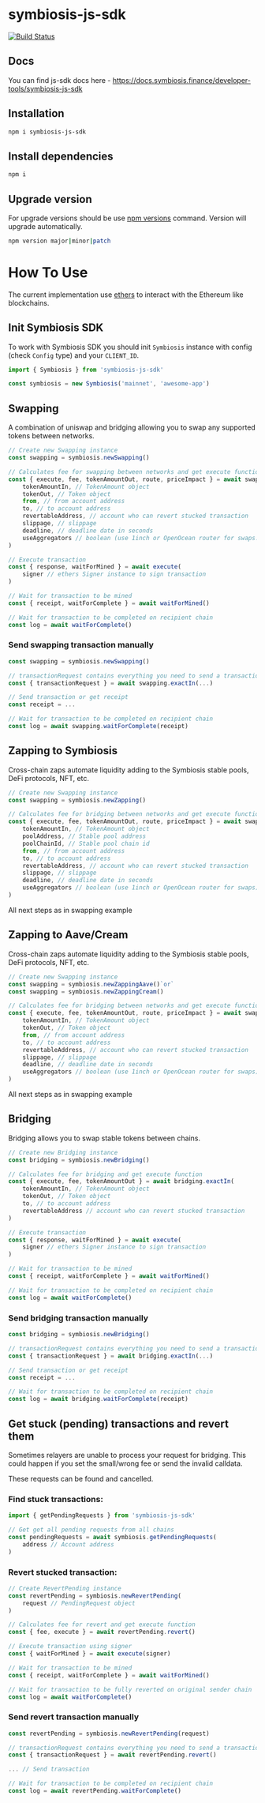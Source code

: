 # symbiosis-js-sdk

[![Build Status](https://drone.symbiosis.finance/api/badges/symbiosis-finance/sdk/status.svg)](https://drone.symbiosis.finance/symbiosis-finance/sdk)

## Docs

You can find js-sdk docs here - https://docs.symbiosis.finance/developer-tools/symbiosis-js-sdk

## Installation

```bash
npm i symbiosis-js-sdk
```

## Install dependencies

```bash
npm i
```

## Upgrade version

For upgrade versions should be use [npm versions](https://docs.npmjs.com/cli/v8/commands/npm-version) command. Version will upgrade automatically.

```bash
npm version major|minor|patch
```

# How To Use

The current implementation use [ethers](https://docs.ethers.io/v5/) to interact with the Ethereum like blockchains.

## Init Symbiosis SDK

To work with Symbiosis SDK you should init `Symbiosis` instance with config (check `Config` type) and your `CLIENT_ID`.

```ts
import { Symbiosis } from 'symbiosis-js-sdk'

const symbiosis = new Symbiosis('mainnet', 'awesome-app')
```

## Swapping

A combination of uniswap and bridging allowing you to swap any supported tokens between networks.

```ts
// Create new Swapping instance
const swapping = symbiosis.newSwapping()

// Calculates fee for swapping between networks and get execute function
const { execute, fee, tokenAmountOut, route, priceImpact } = await swapping.exactIn(
    tokenAmountIn, // TokenAmount object
    tokenOut, // Token object
    from, // from account address
    to, // to account address
    revertableAddress, // account who can revert stucked transaction
    slippage, // slippage
    deadline, // deadline date in seconds
    useAggregators // boolean (use 1inch or OpenOcean router for swaps. default = true)
)

// Execute transaction
const { response, waitForMined } = await execute(
    signer // ethers Signer instance to sign transaction
)

// Wait for transaction to be mined
const { receipt, waitForComplete } = await waitForMined()

// Wait for transaction to be completed on recipient chain
const log = await waitForComplete()
```

### Send swapping transaction manually

```ts
const swapping = symbiosis.newSwapping()

// transactionRequest contains everything you need to send a transaction by yourself
const { transactionRequest } = await swapping.exactIn(...)

// Send transaction or get receipt
const receipt = ...

// Wait for transaction to be completed on recipient chain
const log = await swapping.waitForComplete(receipt)
```

## Zapping to Symbiosis

Cross-chain zaps automate liquidity adding to the Symbiosis stable pools, DeFi protocols, NFT, etc.

```ts
// Create new Swapping instance
const swapping = symbiosis.newZapping()

// Calculates fee for bridging between networks and get execute function
const { execute, fee, tokenAmountOut, route, priceImpact } = await swapping.exactIn(
    tokenAmountIn, // TokenAmount object
    poolAddress, // Stable pool address
    poolChainId, // Stable pool chain id
    from, // from account address
    to, // to account address
    revertableAddress, // account who can revert stucked transaction
    slippage, // slippage
    deadline, // deadline date in seconds
    useAggregators // boolean (use 1inch or OpenOcean router for swaps)
)
```

All next steps as in swapping example

## Zapping to Aave/Cream

Cross-chain zaps automate liquidity adding to the Symbiosis stable pools, DeFi protocols, NFT, etc.

```ts
// Create new Swapping instance
const swapping = symbiosis.newZappingAave()`or`
const swapping = symbiosis.newZappingCream()

// Calculates fee for bridging between networks and get execute function
const { execute, fee, tokenAmountOut, route, priceImpact } = await swapping.exactIn(
    tokenAmountIn, // TokenAmount object
    tokenOut, // Token object
    from, // from account address
    to, // to account address
    revertableAddress, // account who can revert stucked transaction
    slippage, // slippage
    deadline, // deadline date in seconds
    useAggregators // boolean (use 1inch or OpenOcean router for swaps)
)
```

All next steps as in swapping example

## Bridging

Bridging allows you to swap stable tokens between chains.

```ts
// Create new Bridging instance
const bridging = symbiosis.newBridging()

// Calculates fee for bridging and get execute function
const { execute, fee, tokenAmountOut } = await bridging.exactIn(
    tokenAmountIn, // TokenAmount object
    tokenOut, // Token object
    to, // to account address
    revertableAddress // account who can revert stucked transaction
)

// Execute transaction
const { response, waitForMined } = await execute(
    signer // ethers Signer instance to sign transaction
)

// Wait for transaction to be mined
const { receipt, waitForComplete } = await waitForMined()

// Wait for transaction to be completed on recipient chain
const log = await waitForComplete()
```

### Send bridging transaction manually

```ts
const bridging = symbiosis.newBridging()

// transactionRequest contains everything you need to send a transaction by yourself
const { transactionRequest } = await bridging.exactIn(...)

// Send transaction or get receipt
const receipt = ...

// Wait for transaction to be completed on recipient chain
const log = await bridging.waitForComplete(receipt)
```

## Get stuck (pending) transactions and revert them

Sometimes relayers are unable to process your request for bridging. This could happen if you set the small/wrong fee or send the invalid calldata.

These requests can be found and cancelled.

### Find stuck transactions:

```ts
import { getPendingRequests } from 'symbiosis-js-sdk'

// Get get all pending requests from all chains
const pendingRequests = await symbiosis.getPendingRequests(
    address // Account address
)
```

### Revert stucked transaction:

```ts
// Create RevertPending instance
const revertPending = symbiosis.newRevertPending(
    request // PendingRequest object
)

// Calculates fee for revert and get execute function
const { fee, execute } = await revertPending.revert()

// Execute transaction using signer
const { waitForMined } = await execute(signer)

// Wait for transaction to be mined
const { receipt, waitForComplete } = await waitForMined()

// Wait for transaction to be fully reverted on original sender chain
const log = await waitForComplete()
```

### Send revert transaction manually

```ts
const revertPending = symbiosis.newRevertPending(request)

// transactionRequest contains everything you need to send a transaction by yourself
const { transactionRequest } = await revertPending.revert()

... // Send transaction

// Wait for transaction to be completed on recipient chain
const log = await revertPending.waitForComplete()
```
